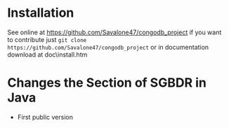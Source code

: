 Installation
=============
See online at https://github.com/Savalone47/congodb_project
 if you want to contribute just `git clone https://github.com/Savalone47/congodb_project`
or in documentation download at doc\install.htm

Changes the Section of SGBDR in Java
=====================================
- First public version
